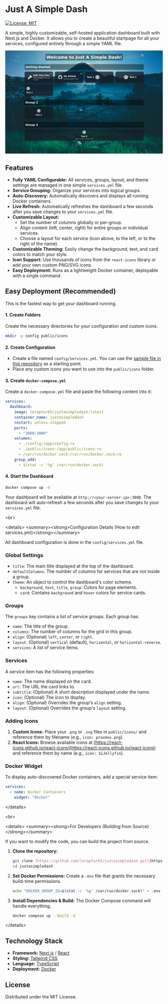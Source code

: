 # Just A Simple Dash

[![License: MIT](https://img.shields.io/badge/License-MIT-blue.svg)](https://opensource.org/licenses/MIT)

A simple, highly customizable, self-hosted application dashboard built with Next.js and Docker. It allows you to create a beautiful startpage for all your services, configured entirely through a simple YAML file.

![Dashboard Screenshot](https://raw.githubusercontent.com/leraptor65/justasimpledash/main/screenshot.png)

## Features

-   **Fully YAML Configurable:** All services, groups, layout, and theme settings are managed in one simple `services.yml` file.
-   **Service Grouping:** Organize your services into logical groups.
-   **Auto-Discovery:** Automatically discovers and displays all running Docker containers.
-   **Live Refresh:** Automatically refreshes the dashboard a few seconds after you save changes to your `services.yml` file.
-   **Customizable Layout:**
    -   Set the number of columns globally or per-group.
    -   Align content (left, center, right) for entire groups or individual services.
    -   Choose a layout for each service (icon above, to the left, or to the right of the name).
-   **Customizable Theming:** Easily change the background, text, and card colors to match your style.
-   **Icon Support:** Use thousands of icons from the `react-icons` library or add your own custom PNG/SVG icons.
-   **Easy Deployment:** Runs as a lightweight Docker container, deployable with a single command.

## Easy Deployment (Recommended)

This is the fastest way to get your dashboard running.

#### 1. Create Folders
Create the necessary directories for your configuration and custom icons.
```bash
mkdir -p config public/icons
````

#### 2\. Create Configuration

  - Create a file named `config/services.yml`. You can use the [sample file in this repository](https://www.google.com/search?q=https://github.com/leraptor65/justasimpledash/blob/main/config/services.yml) as a starting point.
  - Place any custom icons you want to use into the `public/icons` folder.

#### 3\. Create `docker-compose.yml`

Create a `docker-compose.yml` file and paste the following content into it:

```yaml
services:
  dashboard:
    image: leraptor65/justasimpledash:latest
    container_name: justasimpledash
    restart: unless-stopped
    ports:
      - "3000:3000"
    volumes:
      - ./config:/app/config:ro
      - ./public/icons:/app/public/icons:ro
      - /var/run/docker.sock:/var/run/docker.sock:ro
    group_add:
      - $(stat -c '%g' /var/run/docker.sock)
```

#### 4\. Start the Dashboard

```bash
docker compose up -d
```

Your dashboard will be available at `http://<your-server-ip>:3000`. The dashboard will auto-refresh a few seconds after you save changes to your `services.yml` file.

\<br\>

\<details\>
\<summary\>\<strong\>Configuration Details (How to edit services.yml)\</strong\>\</summary\>

All dashboard configuration is done in the `config/services.yml` file.

### Global Settings

  - `title`: The main title displayed at the top of the dashboard.
  - `defaultColumns`: The number of columns for services that are not inside a group.
  - `theme`: An object to control the dashboard's color scheme.
      - `background`, `text`, `title`, `group`: Colors for page elements.
      - `card`: Contains `background` and `hover` colors for service cards.

### Groups

The `groups` key contains a list of service groups. Each group has:

  - `name`: The title of the group.
  - `columns`: The number of columns for the grid in this group.
  - `align`: (Optional) `left`, `center`, or `right`.
  - `layout`: (Optional) `vertical` (default), `horizontal`, or `horizontal-reverse`.
  - `services`: A list of service items.

### Services

A service item has the following properties:

  - `name`: The name displayed on the card.
  - `url`: The URL the card links to.
  - `subtitle`: (Optional) A short description displayed under the name.
  - `icon`: (Optional) The icon to display.
  - `align`: (Optional) Overrides the group's `align` setting.
  - `layout`: (Optional) Overrides the group's `layout` setting.

### Adding Icons

1.  **Custom Icons:** Place your `.png` or `.svg` files in `public/icons/` and reference them by filename (e.g., `icon: proxmox.png`).
2.  **React Icons:** Browse available icons at [https://react-icons.github.io/react-icons](https://react-icons.github.io/react-icons) and reference them by name (e.g., `icon: SiJellyfin`).

### Docker Widget

To display auto-discovered Docker containers, add a special service item:

```yaml
services:
  - name: Docker Containers
    widget: "docker"
```

\</details\>

\<br\>

\<details\>
\<summary\>\<strong\>For Developers (Building from Source)\</strong\>\</summary\>

If you want to modify the code, you can build the project from source.

1.  **Clone the repository:**

    ```bash
    git clone [https://github.com/leraptor65/justasimpledash.git](https://github.com/leraptor65/justasimpledash.git)
    cd justasimpledash
    ```

2.  **Set Docker Permissions:**
    Create a `.env` file that grants the necessary build-time permissions.

    ```bash
    echo "DOCKER_GROUP_ID=$(stat -c '%g' /var/run/docker.sock)" > .env
    ```

3.  **Install Dependencies & Build:**
    The Docker Compose command will handle everything.

    ```bash
    docker compose up --build -d
    ```

\</details\>

## Technology Stack

  - **Framework:** [Next.js](https://nextjs.org/) / [React](https://reactjs.org/)
  - **Styling:** [Tailwind CSS](https://tailwindcss.com/)
  - **Language:** [TypeScript](https://www.typescriptlang.org/)
  - **Deployment:** [Docker](https://www.docker.com/)

## License

Distributed under the MIT License.

```
```